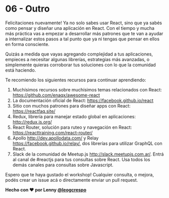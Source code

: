 # 06 - Outro

Felicitaciones nuevamente! Ya no solo sabes usar React, sino que ya sabés como pensar y diseñar una aplicación en React. Con el tiempo y mucha más práctica vas a empezar a desarrollar más patrones que te van a ayudar a internalizar estos pasos a tal punto que ya ni tengas que pensar en ellos en forma consciente.

Quizás a medida que vayas agregando complejidad a tus aplicaciones, empieces a necesitar algunas librerías, estrategias más avanzadas, o simplemente quieras corroborar tus soluciones con lo que la comunidad está haciendo.

Te recomiendo los siguientes recursos para continuar aprendiendo:

1. Muchísimos recursos sobre muchísimos temas relacionados con React: https://github.com/enaqx/awesome-react
2. La documentación oficial de React: https://facebook.github.io/react
3. Sitio con muchos patrones para diseñar apps con React: https://reactfaq.site/
4. Redux, librería para manejar estado global en aplicaciones: http://redux.js.org/
5. React Router, solución para ruteo y navegación en React: https://reacttraining.com/react-router/
6. Apollo http://dev.apollodata.com/ y Relay https://facebook.github.io/relay/, dos librerías para utilizar GraphQL con React.
7. Slack de la comunidad de Meetup.js http://slack.meetupjs.com.ar/. Entrá al canal de #reactjs para tus consultas sobre React. Usa todos los demás canales para consultas sobre Javascript.


Espero que te haya gustado el workshop! Cualquier consulta, o mejora, podés crear un issue acá o directamente enviar un pull request.

**Hecho con ❤️ por Lenny [@leogcrespo](https://twitter.com/leogcrespo)**